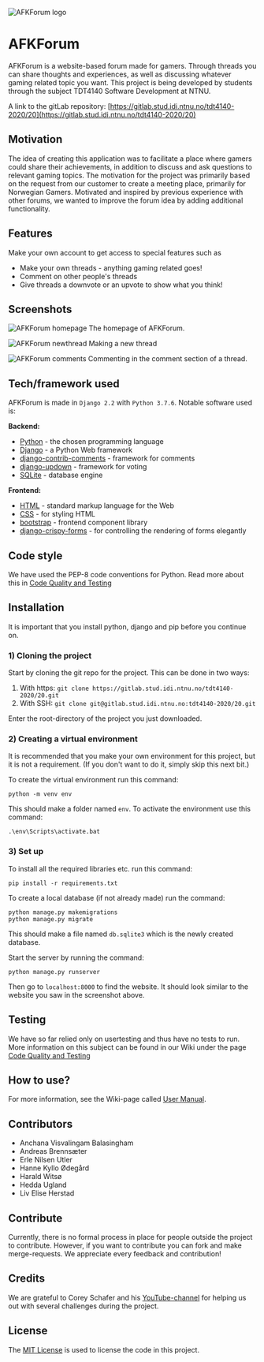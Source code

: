 ![AFKForum logo](media/AFK.PNG "logo")


# AFKForum

AFKForum is a website-based forum made for gamers. Through threads you can share thoughts and experiences, as well as discussing whatever gaming related topic you want. 
This project is being developed by students through the subject TDT4140 Software Development at NTNU.

A link to the gitLab repository: [https://gitlab.stud.idi.ntnu.no/tdt4140-2020/20](https://gitlab.stud.idi.ntnu.no/tdt4140-2020/20)

## Motivation

The idea of creating this application was to facilitate a place where gamers could share their achievements, in addition to discuss and ask questions to relevant gaming topics.
The motivation for the project was primarily based on the request from our customer to create a meeting place, primarily for Norwegian Gamers. 
Motivated and inspired by previous experience with other forums, we wanted to improve the forum idea by adding additional functionality.

## Features
Make your own account to get access to special features such as
 - Make your own threads - anything gaming related goes!
 - Comment on other people's threads
 - Give threads a downvote or an upvote to show what you think!

## Screenshots
![AFKForum homepage](media/homepage.png "homepage")
The homepage of AFKForum.

![AFKForum newthread](media/newthread.png "new thread")
Making a new thread

![AFKForum comments](media/comments.png "comments")
Commenting in the comment section of a thread.

## Tech/framework used
AFKForum is made in `Django 2.2` with `Python 3.7.6`. Notable software used is:

**Backend:**
 - [Python](https://www.python.org/) - the chosen programming language
 - [Django](https://www.djangoproject.com/) - a Python Web framework
 - [django-contrib-comments](https://django-contrib-comments.readthedocs.io/en/latest/index.html) - framework for comments
 - [django-updown](https://github.com/weluse/django-updown) - framework for voting
 - [SQLite](https://www.sqlite.org/index.html) - database engine
 
 **Frontend:**
 - [HTML](https://www.w3schools.com/html/) - standard markup language for the Web
 - [CSS](https://www.w3schools.com/css/) - for styling HTML
 - [bootstrap](https://getbootstrap.com/) - frontend component library
 - [django-crispy-forms](https://django-crispy-forms.readthedocs.io/en/latest/) - for controlling the rendering of forms elegantly

## Code style
We have used the PEP-8 code conventions for Python. Read more about this in [Code Quality and Testing](https://www.w3schools.com/css/)


## Installation
It is important that you install python, django and pip before you continue on.

### 1) Cloning the project
Start by cloning the git repo for the project. This can be done in two ways:

1. With https:
	 ```git clone https://gitlab.stud.idi.ntnu.no/tdt4140-2020/20.git```
2. With SSH:
  ```git clone git@gitlab.stud.idi.ntnu.no:tdt4140-2020/20.git```

Enter the root-directory of the project you just downloaded.

### 2) Creating a virtual environment
It is recommended that you make your own environment for this project, but it is not a requirement. (If you don't want to do it, simply skip this next bit.)

To create the virtual environment run this command:
```
python -m venv env
```
This should make a folder named `env`. To activate the environment use this command:
```
.\env\Scripts\activate.bat
```

### 3) Set up
To install all the required libraries etc. run this command:
```
pip install -r requirements.txt
```
To create a local database (if not already made) run the command:
```
python manage.py makemigrations
python manage.py migrate
```
This should make a file named `db.sqlite3` which is the newly created database.

Start the server by running the command:
```
python manage.py runserver
```
Then go to `localhost:8000` to find the website. It should look similar to the website you saw in the screenshot above.

## Testing
We have so far relied only on usertesting and thus have no tests to run. More information on this subject can be found in our Wiki under the page [Code Quality and Testing](https://gitlab.stud.idi.ntnu.no/tdt4140-2020/20/-/wikis/Code-Quality-and-Testing#testing)

## How to use?
For more information, see the Wiki-page called [User Manual](https://gitlab.stud.idi.ntnu.no/tdt4140-2020/20/-/wikis/User%20Manual ). 

## Contributors
 - Anchana Visvalingam Balasingham
 - Andreas Brennsæter
 - Erle Nilsen Utler
 - Hanne Kyllo Ødegård
 - Harald Witsø
 - Hedda Ugland
 - Liv Elise Herstad

## Contribute
Currently, there is no formal process in place for people outside the project to contribute. However, if you want to contribute you can fork and make merge-requests. We appreciate every feedback and contribution!

## Credits
We are grateful to Corey Schafer and his [YouTube-channel](https://www.youtube.com/user/schafer5) for helping us out with several challenges during the project. 

## License

The [MIT License](https://opensource.org/licenses/mit-license.php) is used to license the code in this project. 